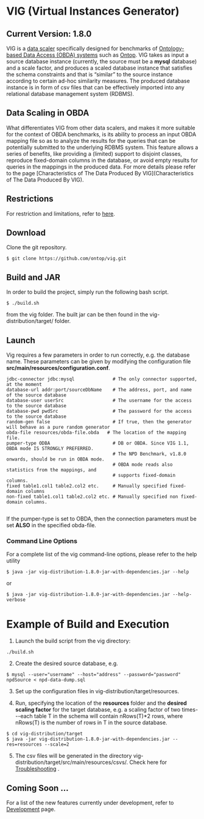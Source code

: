 # VIG (Virtual Instances Generator) 
## Current Version: 1.8.0

VIG is a [data scaler](http://www.vldb.org/pvldb/vol4/p1470-tay.pdf) specifically designed for benchmarks of [Ontology-based Data Access (OBDA) systems](https://www.slideshare.net/guohuixiao/ontop-answering-sparql-queries-over-relational-databases) such as [Ontop](https://github.com/ontop/ontop). VIG takes as input a source database instance (currently, the source must be a __mysql__ database) and a scale factor, and produces a scaled database instance that satisfies the schema constraints and that is “similar” to the source instance according to certain ad-hoc similarity measures. The produced database instance is in form of csv files that can be effectively imported into any relational database management system (RDBMS).

## Data Scaling in OBDA

What differentiates VIG from other data scalers, and makes it more suitable for the context of OBDA benchmarks, is its ability to process an input OBDA mapping file so as to analyze the results for the queries that can be potentially submitted to the underlying RDBMS system. This feature allows a series of benefits, like providing a (limited) support to disjoint classes, reproduce fixed-domain columns in the database, or avoid empty results for queries in the mappings in the produced data. For more details please refer to the page [Characteristics of The Data Produced By VIG](Characteristics of The Data Produced By VIG).

## Restrictions

For restriction and limitations, refer to [here](Restrictions).

## Download

Clone the git repository. 

~~~~~~~~~~~~~~~~~~~
$ git clone https://github.com/ontop/vig.git
~~~~~~~~~~~~~~~~~~~

## Build and JAR
In order to build the project, simply run the following bash script.

~~~~~~~
$ ./build.sh
~~~~~~~

from the vig folder. The built jar can be then found in the vig-distribution/target/ folder.

## Launch

Vig requires a few parameters in order to run correctly, e.g. the database name. These parameters can be given by modifying the configuration file **src/main/resources/configuration.conf**.

~~~~~~
jdbc-connector jdbc:mysql              # The only connector supported, at the moment
database-url addr:port/sourceDbName    # The address, port, and name of the source database
database-user userSrc                  # The username for the access to the source database
database-pwd pwdSrc                    # The password for the access to the source database
random-gen false                       # If true, then the generator will behave as a pure random generator
obda-file resources/obda-file.obda   # The location of the mapping file. 
pumper-type ODBA                       # DB or OBDA. Since VIG 1.1, OBDA mode IS STRONGLY PREFERRED.
                                       # The NPD Benchmark, v1.8.0 onwards, should be run in OBDA mode. 
                                       # OBDA mode reads also statistics from the mappings, and 
                                       # supports fixed-domain columns. 
fixed table1.col1 table2.col2 etc.     # Manually specified fixed-domain columns
non-fixed table1.col1 table2.col2 etc. # Manually specified non fixed-domain columns. 
                                       
~~~~~~

If the pumper-type is set to OBDA, then the connection parameters must be set **ALSO** in the specified obda-file.

### Command Line Options

For a complete list of the vig command-line options, please refer to the help utility

~~~~~~~~
$ java -jar vig-distribution-1.8.0-jar-with-dependencies.jar --help
~~~~~~~~

or 

~~~~~~~~
$ java -jar vig-distribution-1.8.0-jar-with-dependencies.jar --help-verbose
~~~~~~~~

# Example of Build and Execution

1) Launch the build script from the vig directory:

~~~~~~
./build.sh
~~~~~~

2) Create the desired source database, e.g.

~~~~~
$ mysql --user="username" --host="address" --password="password" npdSource < npd-data-dump.sql
~~~~~

3) Set up the configuration files in vig-distribution/target/resources.

4) Run, specifying the location of the __resources__ folder and the __desired scaling factor__ for the target database, e.g. a scaling factor of two times---each table T in the schema will contain nRows(T)*2 rows, where nRows(T) is the number of rows in T in the source database.

~~~~~~~~
$ cd vig-distribution/target
$ java -jar vig-distribution-1.8.0-jar-with-dependencies.jar --res=resources --scale=2
~~~~~~~~

5) The csv files will be generated in the directory vig-distribution/target/src/main/resources/csvs/.
Check here for [Troubleshooting](Troubleshooting) .

## Coming Soon ...

For a list of the new features currently under development, refer to [Development](CHANGELOG.md) page.
